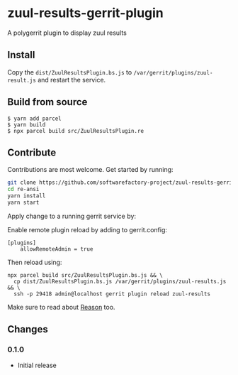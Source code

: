 # zuul-results-gerrit-plugin

A polygerrit plugin to display zuul results

## Install

Copy the `dist/ZuulResultsPlugin.bs.js` to `/var/gerrit/plugins/zuul-result.js`
and restart the service.

## Build from source

```
$ yarn add parcel
$ yarn build
$ npx parcel build src/ZuulResultsPlugin.re
```

## Contribute

Contributions are most welcome.
Get started by running:

```sh
git clone https://github.com/softwarefactory-project/zuul-results-gerrit-plugin
cd re-ansi
yarn install
yarn start
```

Apply change to a running gerrit service by:

Enable remote plugin reload by adding to gerrit.config:

```
[plugins]
    allowRemoteAdmin = true
```

Then reload using:

```
npx parcel build src/ZuulResultsPlugin.bs.js && \
  cp dist/ZuulResultsPlugin.bs.js /var/gerrit/plugins/zuul-results.js && \
  ssh -p 29418 admin@localhost gerrit plugin reload zuul-results
```

Make sure to read about [Reason][rescript-lang] too.

## Changes

### 0.1.0

- Initial release

[rescript-lang]: https://rescript-lang.org/docs/manual/v8.0.0/overview

